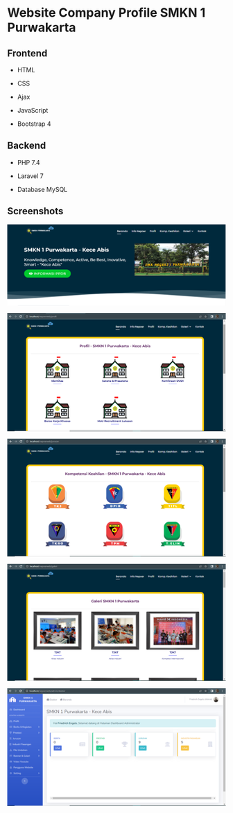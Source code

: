 
# Website Company Profile SMKN 1 Purwakarta



## Frontend

- HTML

- CSS

- Ajax

- JavaScript

- Bootstrap 4

## Backend

- PHP 7.4

- Laravel 7

- Database MySQL




## Screenshots

![App Screenshot](https://github.com/arinurzaman/SMKN-1-Purwakarta-Website/blob/master/Screenshot%20(2).png?raw=true)

![App Screenshot](https://github.com/arinurzaman/SMKN-1-Purwakarta-Website/blob/master/Screenshot%20(3).png?raw=true)

![App Screenshot](https://github.com/arinurzaman/SMKN-1-Purwakarta-Website/blob/master/Screenshot%20(4).png?raw=true)

![App Screenshot](https://github.com/arinurzaman/SMKN-1-Purwakarta-Website/blob/master/Screenshot%20(5).png?raw=true)

![App Screenshot](https://github.com/arinurzaman/SMKN-1-Purwakarta-Website/blob/master/Screenshot%20(6).png?raw=true)



